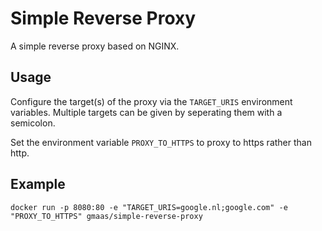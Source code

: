 # Simple Reverse Proxy

A simple reverse proxy based on NGINX.

## Usage

Configure the target(s) of the proxy via the `TARGET_URIS` environment variables.
Multiple targets can be given by seperating them with a semicolon.

Set the environment variable `PROXY_TO_HTTPS` to proxy to https rather than http.

## Example

```
docker run -p 8080:80 -e "TARGET_URIS=google.nl;google.com" -e "PROXY_TO_HTTPS" gmaas/simple-reverse-proxy
```
